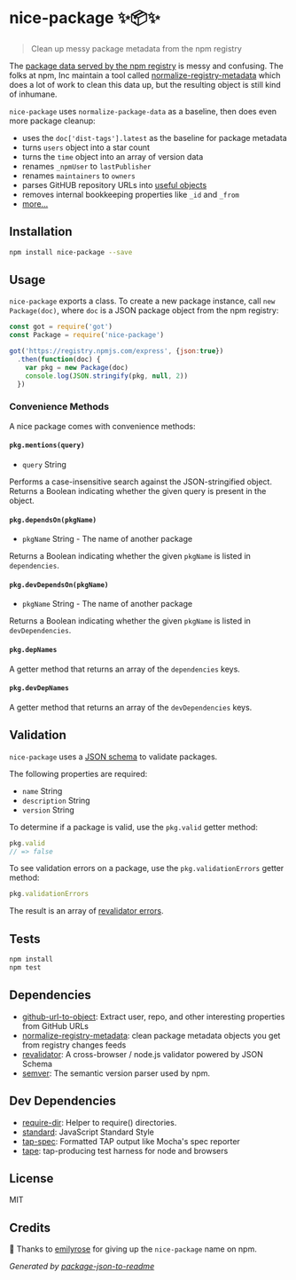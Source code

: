 # nice-package ✨📦✨

> Clean up messy package metadata from the npm registry

The [package data served by the npm registry](http://registry.npmjs.com/express)
is messy and confusing. The folks at npm, Inc maintain a tool called
[normalize-registry-metadata](https://github.com/npm/normalize-package-data)
which does a lot of work to clean this data up, but the resulting object is
still kind of inhumane.

`nice-package` uses `normalize-package-data` as a baseline, then does even more
package cleanup:

- uses the `doc['dist-tags'].latest` as the baseline for package metadata
- turns `users` object into a star count
- turns the `time` object into an array of version data
- renames `_npmUser` to `lastPublisher`
- renames `maintainers` to `owners`
- parses GitHUB repository URLs into [useful objects](https://github.com/zeke/github-url-to-object#readme)
- removes internal bookkeeping properties like `_id` and `_from`
- [more...](tests/index.js)

## Installation

```sh
npm install nice-package --save
```

## Usage

`nice-package` exports a class. To create a new package instance,
call `new Package(doc)`, where `doc` is a JSON package object from the npm registry:

```js
const got = require('got')
const Package = require('nice-package')

got('https://registry.npmjs.com/express', {json:true})
  .then(function(doc) {
    var pkg = new Package(doc)
    console.log(JSON.stringify(pkg, null, 2))
  })
```

### Convenience Methods

A nice package comes with convenience methods:

#### `pkg.mentions(query)`

* `query` String

Performs a case-insensitive search against the JSON-stringified object. Returns
a Boolean indicating whether the given query is present in the object.

#### `pkg.dependsOn(pkgName)`

* `pkgName` String - The name of another package

Returns a Boolean indicating whether the given `pkgName` is listed in `dependencies`.

#### `pkg.devDependsOn(pkgName)`

* `pkgName` String - The name of another package

Returns a Boolean indicating whether the given `pkgName` is listed in `devDependencies`.

#### `pkg.depNames`

A getter method that returns an array of the `dependencies` keys.

#### `pkg.devDepNames`

A getter method that returns an array of the `devDependencies` keys.

## Validation

`nice-package` uses a [JSON schema](lib/schema.js) to validate packages.

The following properties are required:

- `name` String
- `description` String
- `version` String

To determine if a package is valid, use the `pkg.valid` getter method:

```js
pkg.valid
// => false
```

To see validation errors on a package, use the `pkg.validationErrors` getter method:

```js
pkg.validationErrors
```

The result is an array of
[revalidator errors](https://github.com/flatiron/revalidator#example).

## Tests

```sh
npm install
npm test
```

## Dependencies

- [github-url-to-object](https://github.com/zeke/github-url-to-object): Extract user, repo, and other interesting properties from GitHub URLs
- [normalize-registry-metadata](https://github.com/npm/normalize-registry-metadata): clean package metadata objects you get from registry changes feeds
- [revalidator](https://github.com/flatiron/revalidator): A cross-browser / node.js validator powered by JSON Schema
- [semver](https://github.com/npm/node-semver): The semantic version parser used by npm.

## Dev Dependencies

- [require-dir](https://github.com/aseemk/requireDir): Helper to require() directories.
- [standard](https://github.com/feross/standard): JavaScript Standard Style
- [tap-spec](https://github.com/scottcorgan/tap-spec): Formatted TAP output like Mocha&#39;s spec reporter
- [tape](https://github.com/substack/tape): tap-producing test harness for node and browsers

## License

MIT

## Credits

💛 Thanks to [emilyrose](https://github.com/emilyrose) for giving up
the `nice-package` name on npm.

_Generated by [package-json-to-readme](https://github.com/zeke/package-json-to-readme)_
